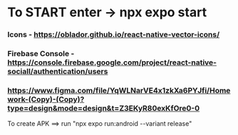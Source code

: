 # To START enter -> npx expo start

### Icons - https://oblador.github.io/react-native-vector-icons/

### Firebase Console - https://console.firebase.google.com/project/react-native-sociall/authentication/users

### https://www.figma.com/file/YqWLNarVE4x1zkXa6PYJfi/Homework-(Copy)-(Copy)?type=design&mode=design&t=Z3EKyR80exKfOre0-0

To create APK ==> run "npx expo run:android --variant release"
